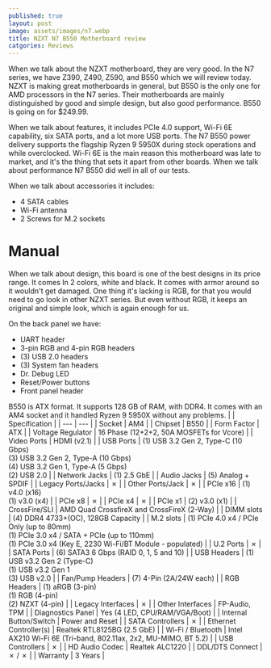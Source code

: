```yaml
---
published: true
layout: post
image: assets/images/n7.webp
title: NZXT N7 B550 Motherboard review
catgories: Reviews
---
```


When we talk about the NZXT motherboard, they are very good. In the N7 series, we have Z390, Z490, Z590, and B550 which we will review today. NZXT is making great motherboards in general, but B550 is the only one for AMD processors in the N7 series. Their motherboards are mainly distinguished by good and simple design, but also good performance. B550 is going on for $249.99.

When we talk about features, it includes PCIe 4.0 support, Wi-Fi 6E capability, six SATA ports, and a lot more USB ports. The N7 B550 power delivery supports the flagship Ryzen 9 5950X during stock operations and while overclocked. Wi-Fi 6E is the main reason this motherboard was late to market, and it&#39;s the thing that sets it apart from other boards. When we talk about performance N7 B550 did well in all of our tests.

When we talk about accessories it includes:
- 4 SATA cables
- Wi-Fi antenna
- 2 Screws for M.2 sockets

# Manual

When we talk about design, this board is one of the best designs in its price range. It comes In 2 colors, white and black. It comes with armor around so it wouldn&#39;t get damaged. One thing it&#39;s lacking is RGB, for that you would need to go look in other NZXT series. But even without RGB, it keeps an original and simple look, which is again enough for us.

On the back panel we have:

- UART header
- 3-pin RGB and 4-pin RGB headers
- (3) USB 2.0 headers
- (3) System fan headers
- Dr. Debug LED
- Reset/Power buttons
- Front panel header

B550 is ATX format. It supports 128 GB of RAM, with DDR4. It comes with an AM4 socket and it handled Ryzen 9 5950X without any problems.
| | Specification |
| --- | --- |
| Socket | AM4 |
| Chipset | B550 |
| Form Factor | ATX |
| Voltage Regulator | 16 Phase (12+2+2, 50A MOSFETs for Vcore) |
| Video Ports | HDMI (v2.1) |
| USB Ports | (1) USB 3.2 Gen 2, Type-C (10 Gbps) <br /> (3) USB 3.2 Gen 2, Type-A (10 Gbps) <br /> (4) USB 3.2 Gen 1, Type-A (5 Gbps) <br /> (2) USB 2.0 |
| Network Jacks | (1) 2.5 GbE |
| Audio Jacks | (5) Analog + SPDIF |
| Legacy Ports/Jacks | ✗ |
| Other Ports/Jack | ✗ |
| PCIe x16 | (1) v4.0 (x16) <br /> (1) v3.0 (x4) |
| PCIe x8 | ✗ |
| PCIe x4 | ✗ |
| PCIe x1 | (2) v3.0 (x1) |
| CrossFire/SLI | AMD Quad CrossfireX and CrossFireX (2-Way) |
| DIMM slots | (4) DDR4 4733+(OC), 128GB Capacity |
| M.2 slots | (1) PCIe 4.0 x4 / PCIe Only (up to 80mm) <br /> (1) PCIe 3.0 x4 / SATA + PCIe (up to 110mm) <br /> (1) PCIe 3.0 x4 (Key E, 2230 Wi-Fi/BT Module - populated) |
| U.2 Ports | ✗ |
| SATA Ports | (6) SATA3 6 Gbps (RAID 0, 1, 5 and 10) |
| USB Headers | (1) USB v3.2 Gen 2 (Type-C) <br /> (1) USB v3.2 Gen 1 <br />(3) USB v2.0 |
| Fan/Pump Headers | (7) 4-Pin (2A/24W each) |
| RGB Headers | (1) aRGB (3-pin) <br /> (1) RGB (4-pin) <br /> (2) NZXT (4-pin) |
| Legacy Interfaces | ✗ |
| Other Interfaces | FP-Audio, TPM |
| Diagnostics Panel | Yes (4 LED, CPU/RAM/VGA/Boot) |
| Internal Button/Switch | Power and Reset |
| SATA Controllers | ✗ |
| Ethernet Controller(s) | Realtek RTL8125BG (2.5 GbE) |
| Wi-Fi / Bluetooth | Intel AX210 Wi-Fi 6E (Tri-band, 802.11ax, 2x2, MU-MIMO, BT 5.2) |
| USB Controllers | ✗ |
| HD Audio Codec | Realtek ALC1220 |
| DDL/DTS Connect | ✗ / ✗ |
| Warranty | 3 Years |
